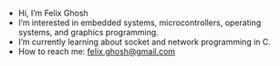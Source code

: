 - Hi, I’m Felix Ghosh
- I’m interested in embedded systems, microcontrollers, operating systems, and graphics programming.
- I’m currently learning about socket and network programming in C.
- How to reach me: felix.ghosh@gmail.com

<!---
felixghosh/felixghosh is a ✨ special ✨ repository because its `README.md` (this file) appears on your GitHub profile.
You can click the Preview link to take a look at your changes.
--->
